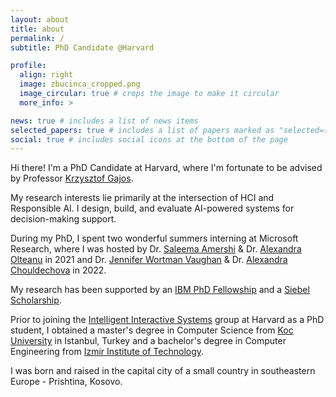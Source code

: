```yaml
---
layout: about
title: about
permalink: /
subtitle: PhD Candidate @Harvard

profile:
  align: right
  image: zbucinca_cropped.png
  image_circular: true # crops the image to make it circular
  more_info: >

news: true # includes a list of news items
selected_papers: true # includes a list of papers marked as "selected={true}"
social: true # includes social icons at the bottom of the page
---
```


Hi there! I'm a PhD Candidate at Harvard, where I'm fortunate to be advised by Professor [Krzysztof Gajos](https://www.eecs.harvard.edu/~kgajos/).

My research interests lie primarily at the intersection of HCI and Responsible AI. I design, build, and evaluate AI-powered systems for decision-making support.

During my PhD, I spent two wonderful summers interning at Microsoft Research, where I was hosted by Dr. [Saleema Amershi](https://scholar.google.com/citations?user=T0qnS1oAAAAJ&hl=en) & Dr. [Alexandra Olteanu](https://scholar.google.com/citations?user=8IjN_vgAAAAJ&hl=en) in 2021 and Dr. [Jennifer Wortman Vaughan](https://scholar.google.com/citations?user=YRPveMcAAAAJ&hl=en) & Dr. [Alexandra Chouldechova](https://scholar.google.com/citations?user=uoDW9hkAAAAJ&hl=en) in 2022.

My research has been supported by an [IBM PhD Fellowship](https://research.ibm.com/university/awards/fellowships-awardees.html) and a [Siebel Scholarship](https://www.businesswire.com/news/home/20240920559594/en/Siebel-Scholars-Foundation-Announces-Class-of-2025). 

Prior to joining the [Intelligent Interactive Systems](https://iis.seas.harvard.edu/) group at Harvard as a PhD student, I obtained a master's degree in Computer Science from [Koc University](https://www.ku.edu.tr/en/) in Istanbul, Turkey and a bachelor's degree in Computer Engineering from [Izmir Institute of Technology](https://en.iyte.edu.tr/). 

I was born and raised in the capital city of a small country in southeastern Europe - Prishtina, Kosovo.